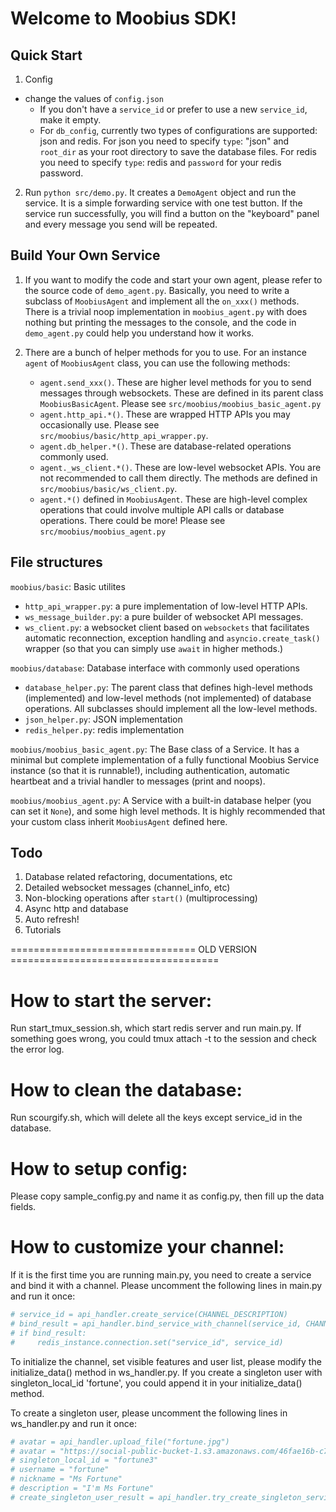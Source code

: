 # Welcome to Moobius SDK!

## Quick Start

1. Config
- change the values of `config.json`
    - If you don't have a `service_id` or prefer to use a new `service_id`, make it empty.
    - For `db_config`, currently two types of configurations are supported: json and redis. For json you need to specify `type`: "json" and `root_dir` as your root directory to save the database files. For redis you need to specify `type`: redis and `password` for your redis password.

2. Run `python src/demo.py`. It creates a `DemoAgent` object and run the service. It is a simple forwarding service with one test button. If the service run successfully, you will find a button on the "keyboard" panel and every message you send will be repeated.

## Build Your Own Service

1. If you want to modify the code and start your own agent, please refer to the source code of `demo_agent.py`. Basically, you need to write a subclass of `MoobiusAgent` and implement all the `on_xxx()` methods. There is a trivial noop implementation in `moobius_agent.py` with does nothing but printing the messages to the console, and the code in `demo_agent.py` could help you understand how it works.

2. There are a bunch of helper methods for you to use. For an instance `agent` of `MoobiusAgent` class, you can use the following methods:
    - `agent.send_xxx()`. These are higher level methods for you to send messages through websockets. These are defined in its parent class `MoobiusBasicAgent`. Please see `src/moobius/moobius_basic_agent.py`
    - `agent.http_api.*()`. These are wrapped HTTP APIs you may occasionally use. Please see `src/moobius/basic/http_api_wrapper.py`.
    - `agent.db_helper.*()`. These are database-related operations commonly used.
    - `agent._ws_client.*()`. These are low-level websocket APIs. You are not recommended to call them directly. The methods are defined in `src/moobius/basic/ws_client.py`.
    - `agent.*()` defined in `MoobiusAgent`. These are high-level complex operations that could involve multiple API calls or database operations. There could be more! Please see `src/moobius/moobius_agent.py`

## File structures
`moobius/basic`: Basic utilites
- `http_api_wrapper.py`: a pure implementation of low-level HTTP APIs.
- `ws_message_builder.py`: a pure builder of websocket API messages.
- `ws_client.py`: a websocket client based on `websockets` that facilitates automatic reconnection, exception handling and `asyncio.create_task()` wrapper (so that you can simply use `await` in higher methods.)

`moobius/database`: Database interface with commonly used operations
- `database_helper.py`: The parent class that defines high-level methods (implemented) and low-level methods (not implemented) of database operations. All subclasses should implement all the low-level methods.
- `json_helper.py`: JSON implementation
- `redis_helper.py`: redis implementation

`moobius/moobius_basic_agent.py`: The Base class of a Service. It has a minimal but complete implementation of a fully functional Moobius Service instance (so that it is runnable!), including authentication, automatic heartbeat and a trivial handler to messages (print and noops).

`moobius/moobius_agent.py`: A Service with a built-in database helper (you can set it `None`), and some high level methods. It is highly recommended that your custom class inherit `MoobiusAgent` defined here.


## Todo
1. Database related refactoring, documentations, etc
2. Detailed websocket messages (channel_info, etc)
3. Non-blocking operations after `start()` (multiprocessing)
4. Async http and database
5. Auto refresh!
6. Tutorials


================================ OLD VERSION ====================================


# How to start the server:
Run start_tmux_session.sh, which start redis server and run main.py. If something goes wrong, you could tmux attach -t to the session and check the error log.

# How to clean the database:
Run scourgify.sh, which will delete all the keys except service_id in the database.

# How to setup config:
Please copy sample_config.py and name it as config.py, then fill up the data fields.

# How to customize your channel:
If it is the first time you are running main.py, you need to create a service and bind it with a channel. 
Please uncomment the following lines in main.py and run it once:

```python
# service_id = api_handler.create_service(CHANNEL_DESCRIPTION)
# bind_result = api_handler.bind_service_with_channel(service_id, CHANNEL_ID)
# if bind_result:
#     redis_instance.connection.set("service_id", service_id)
```

To initialize the channel, set visible features and user list, please modify the initialize_data() method in ws_handler.py.
If you create a singleton user with singleton_local_id 'fortune', you could append it in your initialize_data() method.

To create a singleton user, please uncomment the following lines in ws_handler.py and run it once:
```python
# avatar = api_handler.upload_file("fortune.jpg")
# avatar = "https://social-public-bucket-1.s3.amazonaws.com/46fae16b-c72c-455f-aa51-0875d6187019.jpg"
# singleton_local_id = "fortune3"
# username = "fortune"
# nickname = "Ms Fortune"
# description = "I'm Ms Fortune"
# create_singleton_user_result = api_handler.try_create_singleton_service_user(service_id, singleton_local_id, username, nickname, avatar, description)
``` 